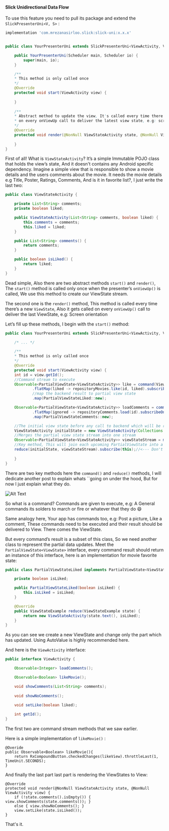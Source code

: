 #### Slick Unidirectional Data Flow
To use this feature you need to pull its package and extend the `SlickPresenterUni<V, S>` :
```groovy
implementation 'com.mrezanasirloo.slick:slick-uni:x.x.x'
```

```java

public class YourPresenterUni extends SlickPresenterUni<ViewActivity, ViewStateActivity> {

    public YourPresenterUni(Scheduler main, Scheduler io) {
        super(main, io);
    }

    /**
    * This method is only called once
    */
    @Override
    protected void start(ViewActivity view) {
        
    }
	
    /**
    * Abstract method to update the view, It's called every time there's a new viewState and
    * on every onViewUp call to deliver the latest view state, e.g: screen orientation
    */
    @Override
    protected void render(@NonNull ViewStateActivity state, @NonNull ViewActivity view) {
        
    }
}
```
First of all! What is `ViewStateActivity`? It’s a simple Immutable POJO class that holds the view’s state, 
And it doesn't contains any Android specific dependency. Imagine a simple view that is responsible to show a movie 
details and the users comments about the movie. It needs the movie details e.g Title, Poster, Ratings, Comments, 
And is it in favorite list?, I just write the last two:

```java
public class ViewStateActivity {

    private List<String> comments;
    private boolean liked;

    public ViewStateActivity(List<String> comments, boolean liked) {
        this.comments = comments;
        this.liked = liked;
    }

    public List<String> comments() {
        return comments;
    }

    public boolean isLiked() {
        return liked;
    }
}
```
Dead simple, Also there are two abstract methods `start()` and `render()`, The `start()` method is called only once when the
presenter’s `onViewUp()` is called, We use this method to create our ViewState stream.


The second one is the `render()` method, This method is called every time there’s a new `ViewState`, Also it gets called on 
every `onViewUp()` call to deliver the last ViewState, e.g: Screen orientation


Let’s fill up these methods, I begin with the `start()` method: 

```java
public class YourPresenterUni extends SlickPresenterUni<ViewActivity, ViewStateActivity> {

    /* ... */

    /**
    * This method is only called once
    */
    @Override
    protected void start(ViewActivity view) {
    int id = view.getId();
    //Command stream to execute
    Observable<PartialViewState<ViewStateActivity>> like = command(ViewActivity::likeMovie)
            .flatMap(liked -> repositoryMovies.like(id, liked).subscribeOn(io))//call to backend
            //map the backend result to partial view state
            .map(PartialViewStateLiked::new);

    Observable<PartialViewState<ViewStateActivity>> loadComments = command(ViewActivity::loadComments)
            .flatMap(ignored -> repositoryComments.load(id).subscribeOn(io))
            .map(PartialViewStateComments::new);

    //The initial view state before any call to backend which will be rendered as soon as possible
    ViewStateActivity initialState = new ViewStateActivity(Collections.emptyList(), false);
    //Merges the partial view state stream into one stream
    Observable<PartialViewState<ViewStateActivity>>	viewStateStream = merge(like, loadComments);
    //Key method, This will join each upcoming PartialViewState into a new ViewStateActivity
    reduce(initialState, viewStateStream).subscribe(this);//<--- Don't forget to call subscribe(this) !!!
	
    }
}
```
There are two key methods here the `command()` and `reduce()` methods, I will dedicate another post to explain whats 
``going on under the hood, But for now I just explain what they do. 

![Alt Text](https://cdn-images-1.medium.com/max/880/1*D4Zxe8gKFTtoF4LcZ8CoNw.gif, "How Commands and Reduce works")

So what is a command? Commands are given to execute, e.g: A General commands its solders to march or fire or whatever
that they do 😄

Same analogy here, Your app has commands too, e.g: Post a picture, Like a comment, These commands need to be executed 
and their result should be delivered to View. There comes the ViewState.

But every command’s result is a subset of this class, So we need another class to represent the partial data updates. 
Meet the `PartialViewState<ViewState>` interface, every command result should return an instance of this interface,
here is an implementation for movie favorite state:

```java
public class PartialViewStateLiked implements PartialViewState<ViewStateActivity> {

    private boolean isLiked;

    public PartialViewStateLiked(boolean isLiked) {
        this.isLiked = isLiked;
    }

    @Override
    public ViewStateExample reduce(ViewStateExample state) {
        return new ViewStateActivity(state.text(), isLiked);
    }
}
```

As you can see we create a new ViewState and change only the part which has updated. 
Using AutoValue is highly recommended here.

And here is the `ViewActivity` interface:

```java
public interface ViewActivity {

    Observable<Integer> loadComments();

    Observable<Boolean> likeMovie();

    void showComments(List<String> comments);
    
    void showNoComments();

    void setLike(boolean liked);
    
    int getId();
}
```

The first two are command stream methods that we saw earlier.

Here is a simple implementation of `likeMovie()` :

```
@Overide
public Observable<Boolean> likeMovie(){
    return RxCompoundButton.checkedChanges(likeView).throttleLast(1, TimeUnit.SECONDS);
}
```

And finally the last part last part is rendering the ViewStates to View:

```
@Override
protected void render(@NonNull ViewStateActivity state, @NonNull ViewActivity view) {
    if (!state.comments().isEmpty()) { view.showComments(state.comments()); }
    else { view.showNoComments(); }
    view.setLike(state.isLiked());
}
```

That's it.


